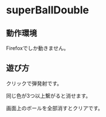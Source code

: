 superBallDouble
===============

動作環境
-------
Firefoxでしか動きません。

遊び方
-------
クリックで弾発射です。

同じ色が3つ以上繋がると消せます。

画面上のボールを全部消すとクリアです。

